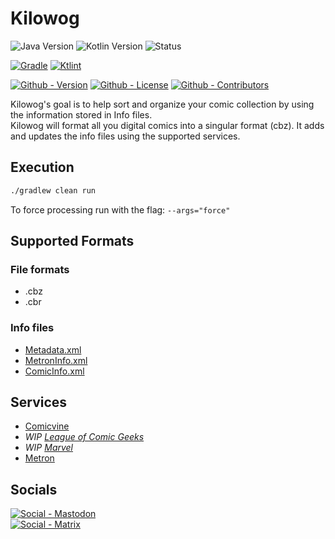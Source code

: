 # Kilowog

![Java Version](https://img.shields.io/badge/Temurin-17-green?style=flat-square&logo=eclipse-adoptium)
![Kotlin Version](https://img.shields.io/badge/Kotlin-1.9.22-green?style=flat-square&logo=kotlin)
![Status](https://img.shields.io/badge/Status-Beta-yellowgreen?style=flat-square)

[![Gradle](https://img.shields.io/badge/Gradle-8.6-informational?style=flat-square&logo=gradle)](https://github.com/gradle/gradle)
[![Ktlint](https://img.shields.io/badge/Ktlint-1.2.1-informational?style=flat-square)](https://github.com/pinterest/ktlint)

[![Github - Version](https://img.shields.io/github/v/tag/ComicCorps/Kilowog?logo=Github&label=Version&style=flat-square)](https://github.com/ComicCorps/Kilowog/tags)
[![Github - License](https://img.shields.io/github/license/ComicCorps/Kilowog?logo=Github&label=License&style=flat-square)](https://opensource.org/licenses/MIT)
[![Github - Contributors](https://img.shields.io/github/contributors/ComicCorps/Kilowog?logo=Github&label=Contributors&style=flat-square)](https://github.com/ComicCorps/Kilowog/graphs/contributors)

Kilowog's goal is to help sort and organize your comic collection by using the information stored in Info files.\
Kilowog will format all you digital comics into a singular format (cbz).
It adds and updates the info files using the supported services.

## Execution

```bash
./gradlew clean run
```

To force processing run with the flag: `--args="force"`

## Supported Formats

### File formats

- .cbz
- .cbr

### Info files

- [Metadata.xml](https://github.com/ComicCorps/Schemas)
- [MetronInfo.xml](https://github.com/Metron-Project/metroninfo)
- [ComicInfo.xml](https://github.com/anansi-project/comicinfo)

## Services

- [Comicvine](https://comicvine.gamespot.com)
- _WIP [League of Comic Geeks](https://leagueofcomicgeeks.com)_
- _WIP [Marvel](https://marvel.com/comics)_
- [Metron](https://metron.cloud)

## Socials

[![Social - Mastodon](https://img.shields.io/badge/%40ComicCorps-teal?label=Mastodon&logo=mastodon&style=for-the-badge)](https://mastodon.social/@ComicCorps)\
[![Social - Matrix](https://img.shields.io/badge/%23ComicCorps-teal?label=Matrix&logo=matrix&style=for-the-badge)](https://matrix.to/#/#ComicCorps:matrix.org)
